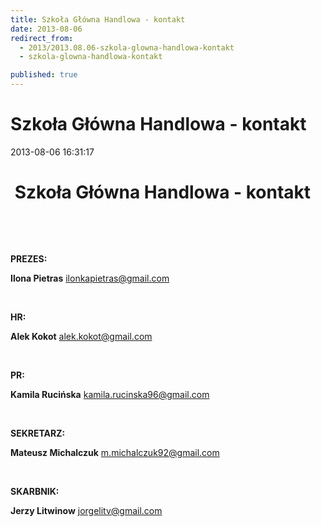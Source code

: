 ```yaml
---
title: Szkoła Główna Handlowa - kontakt
date: 2013-08-06
redirect_from: 
  - 2013/2013.08.06-szkola-glowna-handlowa-kontakt
  - szkola-glowna-handlowa-kontakt

published: true
---
```




# Szkoła Główna Handlowa - kontakt

<time>2013-08-06 16:31:17</time>


#  Szkoła Główna Handlowa - kontakt 

 


 


**PREZES:**


**Ilona Pietras**
ilonkapietras@gmail.com


 


**HR:**


**Alek Kokot**
alek.kokot@gmail.com


 


**PR:**


**Kamila Rucińska**
kamila.rucinska96@gmail.com


 


**SEKRETARZ:**


**Mateusz Michalczuk**
m.michalczuk92@gmail.com


 


**SKARBNIK:**


**Jerzy Litwinow**
jorgelitv@gmail.com


 


 


<!--{{json:{"created_date":"2013-08-06 16:31:17","publish_down":"0000-00-00 00:00:00","id":"5276"}}}-->